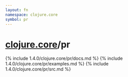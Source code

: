 ```yaml
---
layout: fn
namespace: clojure.core
symbol: pr
---
```


# [clojure.core](../)/pr

{% include 1.4.0/clojure.core/pr/docs.md %}
{% include 1.4.0/clojure.core/pr/examples.md %}
{% include 1.4.0/clojure.core/pr/src.md %}

